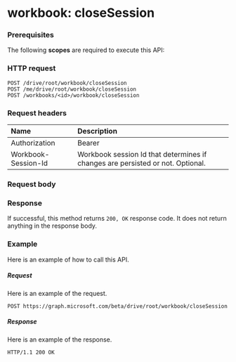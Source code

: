 # workbook: closeSession


### Prerequisites
The following **scopes** are required to execute this API: 
### HTTP request
<!-- { "blockType": "ignored" } -->
```http
POST /drive/root/workbook/closeSession
POST /me/drive/root/workbook/closeSession
POST /workbooks/<id>/workbook/closeSession

```
### Request headers
| Name       | Description|
|:---------------|:----------|
| Authorization  | Bearer <code>|
| Workbook-Session-Id  | Workbook session Id that determines if changes are persisted or not. Optional.|

### Request body

### Response
If successful, this method returns `200, OK` response code. It does not return anything in the response body.

### Example
Here is an example of how to call this API.
##### Request
Here is an example of the request.
<!-- {
  "blockType": "request",
  "name": "workbook_closesession"
}-->
```http
POST https://graph.microsoft.com/beta/drive/root/workbook/closeSession
```

##### Response
Here is an example of the response. 
<!-- {
  "blockType": "response",
  "truncated": true,
  "@odata.type": "microsoft.graph.none"
} -->
```http
HTTP/1.1 200 OK
```

<!-- uuid: 8fcb5dbc-d5aa-4681-8e31-b001d5168d79
2015-10-25 14:57:30 UTC -->
<!-- {
  "type": "#page.annotation",
  "description": "workbook: closeSession",
  "keywords": "",
  "section": "documentation",
  "tocPath": ""
}-->